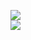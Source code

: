 [![](https://img.shields.io/badge/Made%20With-Github%20Spray-lightgrey.svg?style=for-the-badge&logo=github)](https://github.com/Annihil/github-spray#8167)  
[![](https://i.imgur.com/2DrTn0Z.gif)](https://github.com/Annihil/github-spray)
